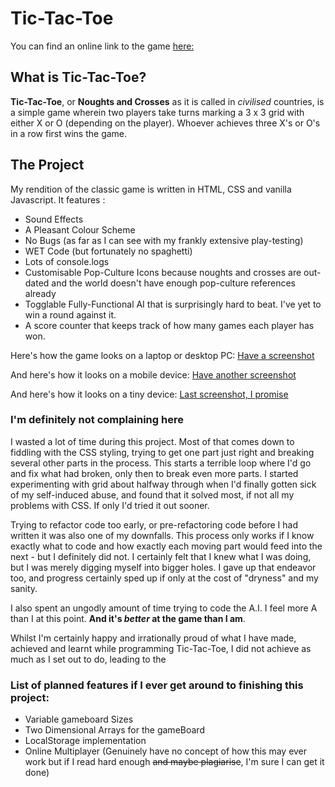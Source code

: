 # Tic-Tac-Toe

You can find an online link to the game [here:](https://anelectronicfan.github.io/tic-tac-toe/)

## What is Tic-Tac-Toe?

**Tic-Tac-Toe**, or **Noughts and Crosses** as it is called in _civilised_ countries, is a simple game wherein two players take turns marking a 3 x 3 grid with either X or O (depending on the player). Whoever achieves three X's or O's in a row first wins the game. 

## The Project

My rendition of the classic game is written in HTML, CSS and vanilla Javascript. It features :

- Sound Effects
- A Pleasant Colour Scheme
- No Bugs (as far as I can see with my frankly extensive play-testing)
- WET Code (but fortunately no spaghetti)
- Lots of console.logs
- Customisable Pop-Culture Icons because noughts and crosses are out-dated and the world doesn't have enough pop-culture references already
- Togglable Fully-Functional AI that is surprisingly hard to beat. I've yet to win a round against it.
- A score counter that keeps track of how many games each player has won.

Here's how the game looks on a laptop or desktop PC:
[Have a screenshot](images/tic-tac-toe-desktop.png)

And here's how it looks on a mobile device:
[Have another screenshot](images/tic-tac-toe-mobile.png)

And here's how it looks on a tiny device:
[Last screenshot, I promise](images/tic-tac-toe-tiny.png)



### I'm definitely not complaining here

I wasted a lot of time during this project. Most of that comes down to fiddling with the CSS styling, trying to get one part just right and breaking several other parts in the process. This starts a terrible loop where I'd go and fix what had broken, only then to break even more parts. I started experimenting with grid about halfway through when I'd finally gotten sick of my self-induced abuse, and found that it solved most, if not all my problems with CSS. If only I'd tried it out sooner.

Trying to refactor code too early, or pre-refactoring code before I had written it was also one of my downfalls. This process only works if I know exactly what to code and how exactly each moving part would feed into the next - but I definitely did not. I certainly felt that I knew what I was doing, but I was merely digging myself into bigger holes. I gave up that endeavor too, and progress certainly sped up if only at the cost of "dryness" and my sanity.

I also spent an ungodly amount of time trying to code the A.I. I feel more A than I at this point. **And it's _better_ at the game than I am**. 

Whilst I'm certainly happy and irrationally proud of what I have made, achieved and learnt while programming Tic-Tac-Toe, I did not achieve as much as I set out to do, leading to the

### List of planned features if I ever get around to finishing this project:

- Variable gameboard Sizes
- Two Dimensional Arrays for the gameBoard
- LocalStorage implementation
- Online Multiplayer (Genuinely have no concept of how this may ever work but if I read hard enough ~~and maybe plagiarise~~, I'm sure I can get it done)
